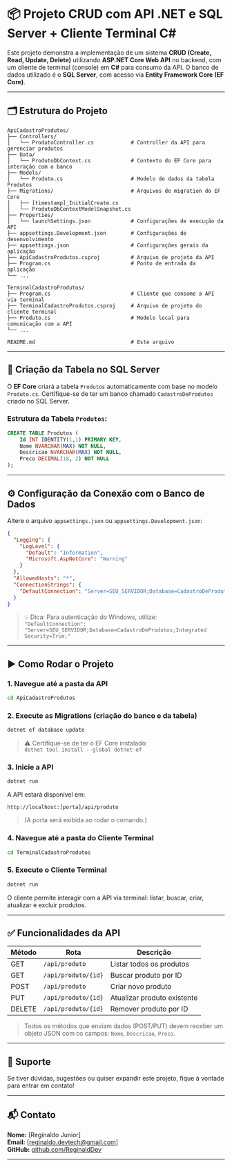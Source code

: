 # 📦 Projeto CRUD com API .NET e SQL Server + Cliente Terminal C#

Este projeto demonstra a implementação de um sistema **CRUD (Create, Read, Update, Delete)** utilizando **ASP.NET Core Web API** no backend, com um cliente de terminal (console) em **C#** para consumo da API. O banco de dados utilizado é o **SQL Server**, com acesso via **Entity Framework Core (EF Core)**.

---

## 🗂 Estrutura do Projeto

```
ApiCadastroProdutos/
├── Controllers/
│   └── ProdutoController.cs            # Controller da API para gerenciar produtos
├── Data/
│   └── ProdutoDbContext.cs             # Contexto do EF Core para interação com o banco
├── Models/
│   └── Produto.cs                      # Modelo de dados da tabela Produtos
├── Migrations/                         # Arquivos de migration do EF Core
│   ├── [timestamp]_InitialCreate.cs
│   └── ProdutoDbContextModelSnapshot.cs
├── Properties/
│   └── launchSettings.json             # Configurações de execução da API
├── appsettings.Development.json        # Configurações de desenvolvimento
├── appsettings.json                    # Configurações gerais da aplicação
├── ApiCadastroProdutos.csproj          # Arquivo de projeto da API
├── Program.cs                          # Ponto de entrada da aplicação
└── ...

TerminalCadastroProdutos/
├── Program.cs                          # Cliente que consome a API via terminal
├── TerminalCadastroProdutos.csproj     # Arquivo de projeto do cliente terminal
├── Produto.cs                          # Modelo local para comunicação com a API
└── ...

README.md                               # Este arquivo
```

---

## 🧱 Criação da Tabela no SQL Server

O **EF Core** criará a tabela `Produtos` automaticamente com base no modelo `Produto.cs`. Certifique-se de ter um banco chamado `CadastroDeProdutos` criado no SQL Server.

### Estrutura da Tabela `Produtos`:

```sql
CREATE TABLE Produtos (
    Id INT IDENTITY(1,1) PRIMARY KEY,
    Nome NVARCHAR(MAX) NOT NULL,
    Descricao NVARCHAR(MAX) NOT NULL,
    Preco DECIMAL(18, 2) NOT NULL
);
```

---

## ⚙️ Configuração da Conexão com o Banco de Dados

Altere o arquivo `appsettings.json` ou `appsettings.Development.json`:

```json
{
  "Logging": {
    "LogLevel": {
      "Default": "Information",
      "Microsoft.AspNetCore": "Warning"
    }
  },
  "AllowedHosts": "*",
  "ConnectionStrings": {
    "DefaultConnection": "Server=SEU_SERVIDOR;Database=CadastroDeProdutos;User ID=SEU_USUARIO;Password=SUA_SENHA;TrustServerCertificate=True"
  }
}
```

> 💡 Dica: Para autenticação do Windows, utilize:  
> `"DefaultConnection": "Server=SEU_SERVIDOR;Database=CadastroDeProdutos;Integrated Security=True;"`

---

## ▶️ Como Rodar o Projeto

### 1. Navegue até a pasta da API

```bash
cd ApiCadastroProdutos
```

### 2. Execute as Migrations (criação do banco e da tabela)

```bash
dotnet ef database update
```

> ⚠️ Certifique-se de ter o EF Core instalado:  
> `dotnet tool install --global dotnet-ef`

### 3. Inicie a API

```bash
dotnet run
```

A API estará disponível em:
```
http://localhost:[porta]/api/produto
```
> (A porta será exibida ao rodar o comando.)

### 4. Navegue até a pasta do Cliente Terminal

```bash
cd TerminalCadastroProdutos
```

### 5. Execute o Cliente Terminal

```bash
dotnet run
```

O cliente permite interagir com a API via terminal: listar, buscar, criar, atualizar e excluir produtos.

---

## ✅ Funcionalidades da API

| Método | Rota                        | Descrição                          |
|--------|-----------------------------|------------------------------------|
| GET    | `/api/produto`              | Listar todos os produtos           |
| GET    | `/api/produto/{id}`         | Buscar produto por ID              |
| POST   | `/api/produto`              | Criar novo produto                 |
| PUT    | `/api/produto/{id}`         | Atualizar produto existente        |
| DELETE | `/api/produto/{id}`         | Remover produto por ID             |

> Todos os métodos que enviam dados (POST/PUT) devem receber um objeto JSON com os campos: `Nome`, `Descricao`, `Preco`.

---

## 💬 Suporte

Se tiver dúvidas, sugestões ou quiser expandir este projeto, fique à vontade para entrar em contato!

---

## 📬 Contato

**Nome:** [Reginaldo Junior]  
**Email:** [reginaldo.devtech@gmail.com]  
**GitHub:** [github.com/ReginaldDev](https://github.com/ReginaldDev)

---
